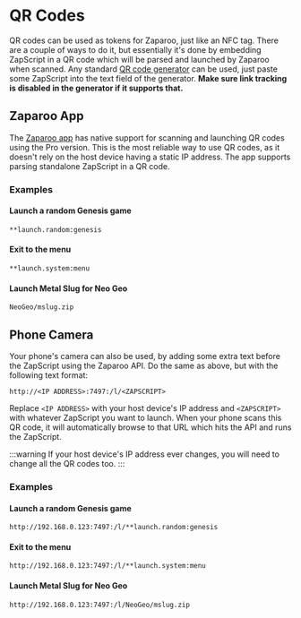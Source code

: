 # QR Codes

QR codes can be used as tokens for Zaparoo, just like an NFC tag. There are a couple of ways to do it, but essentially it's done by embedding ZapScript in a QR code which will be parsed and launched by Zaparoo when scanned. Any standard [QR code generator](https://httpbin.dmuth.org/qrcode/) can be used, just paste some ZapScript into the text field of the generator. **Make sure link tracking is disabled in the generator if it supports that.**

## Zaparoo App

The [Zaparoo app](https://zaparoo.app) has native support for scanning and launching QR codes using the Pro version. This is the most reliable way to use QR codes, as it doesn't rely on the host device having a static IP address. The app supports parsing standalone ZapScript in a QR code.

### Examples

#### Launch a random Genesis game

```
**launch.random:genesis
```

#### Exit to the menu

```
**launch.system:menu
```

#### Launch Metal Slug for Neo Geo

```
NeoGeo/mslug.zip
```

## Phone Camera

Your phone's camera can also be used, by adding some extra text before the ZapScript using the Zaparoo API. Do the same as above, but with the following text format:

```
http://<IP ADDRESS>:7497:/l/<ZAPSCRIPT>
```

Replace `<IP ADDRESS>` with your host device's IP address and `<ZAPSCRIPT>` with whatever ZapScript you want to launch. When your phone scans this QR code, it will automatically browse to that URL which hits the API and runs the ZapScript.

:::warning
If your host device's IP address ever changes, you will need to change all the QR codes too.
:::

### Examples

#### Launch a random Genesis game

```
http://192.168.0.123:7497:/l/**launch.random:genesis
```

#### Exit to the menu

```
http://192.168.0.123:7497:/l/**launch.system:menu
```

#### Launch Metal Slug for Neo Geo

```
http://192.168.0.123:7497:/l/NeoGeo/mslug.zip
```
